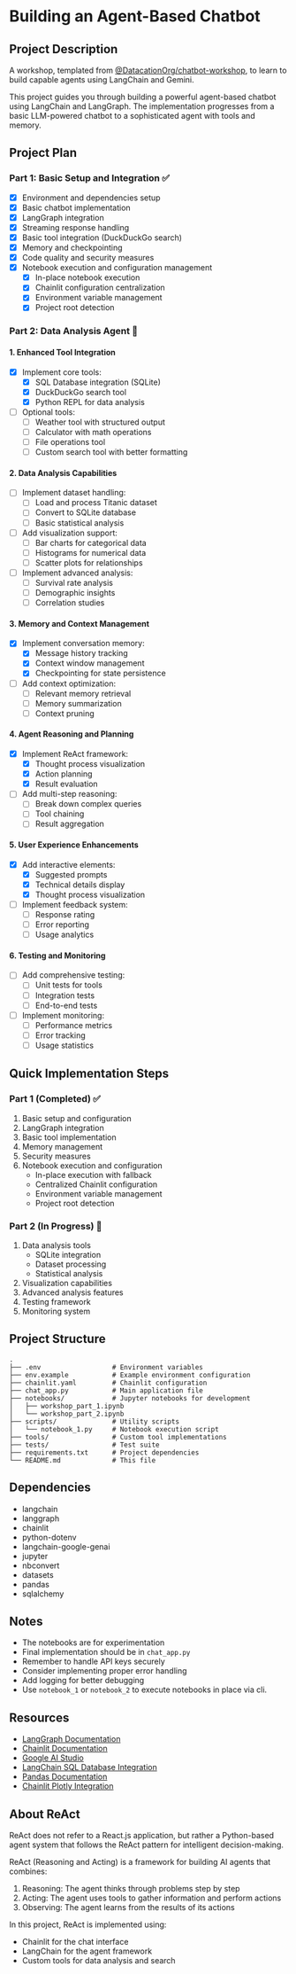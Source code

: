 # Building an Agent-Based Chatbot

## Project Description

A workshop, templated from [@DatacationOrg/chatbot-workshop](https://github.com/DatacationOrg/chatbot-workshop),
to learn to build capable agents using LangChain and Gemini.

This project guides you through building a powerful agent-based chatbot using LangChain and LangGraph.
The implementation progresses from a basic LLM-powered chatbot to a sophisticated agent with tools and memory.

## Project Plan

### Part 1: Basic Setup and Integration ✅

- [x] Environment and dependencies setup
- [x] Basic chatbot implementation
- [x] LangGraph integration
- [x] Streaming response handling
- [x] Basic tool integration (DuckDuckGo search)
- [x] Memory and checkpointing
- [x] Code quality and security measures
- [x] Notebook execution and configuration management
  - [x] In-place notebook execution
  - [x] Chainlit configuration centralization
  - [x] Environment variable management
  - [x] Project root detection

### Part 2: Data Analysis Agent 🚀

#### 1. Enhanced Tool Integration

- [x] Implement core tools:
  - [x] SQL Database integration (SQLite)
  - [x] DuckDuckGo search tool
  - [x] Python REPL for data analysis
- [ ] Optional tools:
  - [ ] Weather tool with structured output
  - [ ] Calculator with math operations
  - [ ] File operations tool
  - [ ] Custom search tool with better formatting

#### 2. Data Analysis Capabilities

- [ ] Implement dataset handling:
  - [ ] Load and process Titanic dataset
  - [ ] Convert to SQLite database
  - [ ] Basic statistical analysis
- [ ] Add visualization support:
  - [ ] Bar charts for categorical data
  - [ ] Histograms for numerical data
  - [ ] Scatter plots for relationships
- [ ] Implement advanced analysis:
  - [ ] Survival rate analysis
  - [ ] Demographic insights
  - [ ] Correlation studies

#### 3. Memory and Context Management

- [x] Implement conversation memory:
  - [x] Message history tracking
  - [x] Context window management
  - [x] Checkpointing for state persistence
- [ ] Add context optimization:
  - [ ] Relevant memory retrieval
  - [ ] Memory summarization
  - [ ] Context pruning

#### 4. Agent Reasoning and Planning

- [x] Implement ReAct framework:
  - [x] Thought process visualization
  - [x] Action planning
  - [x] Result evaluation
- [ ] Add multi-step reasoning:
  - [ ] Break down complex queries
  - [ ] Tool chaining
  - [ ] Result aggregation

#### 5. User Experience Enhancements

- [x] Add interactive elements:
  - [x] Suggested prompts
  - [x] Technical details display
  - [x] Thought process visualization
- [ ] Implement feedback system:
  - [ ] Response rating
  - [ ] Error reporting
  - [ ] Usage analytics

#### 6. Testing and Monitoring

- [ ] Add comprehensive testing:
  - [ ] Unit tests for tools
  - [ ] Integration tests
  - [ ] End-to-end tests
- [ ] Implement monitoring:
  - [ ] Performance metrics
  - [ ] Error tracking
  - [ ] Usage statistics

## Quick Implementation Steps

### Part 1 (Completed) ✅

1. Basic setup and configuration
2. LangGraph integration
3. Basic tool implementation
4. Memory management
5. Security measures
6. Notebook execution and configuration
   - In-place execution with fallback
   - Centralized Chainlit configuration
   - Environment variable management
   - Project root detection

### Part 2 (In Progress) 🚀

1. Data analysis tools
   - SQLite integration
   - Dataset processing
   - Statistical analysis
2. Visualization capabilities
3. Advanced analysis features
4. Testing framework
5. Monitoring system

## Project Structure

```text
.
├── .env                  # Environment variables
├── env.example           # Example environment configuration
├── chainlit.yaml         # Chainlit configuration
├── chat_app.py           # Main application file
├── notebooks/            # Jupyter notebooks for development
│   ├── workshop_part_1.ipynb
│   └── workshop_part_2.ipynb
├── scripts/              # Utility scripts
│   └── notebook_1.py     # Notebook execution script
├── tools/                # Custom tool implementations
├── tests/                # Test suite
├── requirements.txt      # Project dependencies
└── README.md             # This file
```

## Dependencies

- langchain
- langgraph
- chainlit
- python-dotenv
- langchain-google-genai
- jupyter
- nbconvert
- datasets
- pandas
- sqlalchemy

## Notes

- The notebooks are for experimentation
- Final implementation should be in `chat_app.py`
- Remember to handle API keys securely
- Consider implementing proper error handling
- Add logging for better debugging
- Use `notebook_1` or `notebook_2` to execute notebooks in place via cli.

## Resources

- [LangGraph Documentation](https://langchain-ai.github.io/langgraph/)
- [Chainlit Documentation](https://docs.chainlit.io/)
- [Google AI Studio](https://aistudio.google.com/app/apikey)
- [LangChain SQL Database Integration](https://python.langchain.com/docs/integrations/tools/sql_database/)
- [Pandas Documentation](https://pandas.pydata.org/docs/)
- [Chainlit Plotly Integration](https://docs.chainlit.io/api-reference/elements/plotly)

## About ReAct

ReAct does not refer to a React.js application, but rather a Python-based agent system that follows the ReAct pattern for
intelligent decision-making.

ReAct (Reasoning and Acting) is a framework for building AI agents that combines:

1. Reasoning: The agent thinks through problems step by step
2. Acting: The agent uses tools to gather information and perform actions
3. Observing: The agent learns from the results of its actions

In this project, ReAct is implemented using:

- Chainlit for the chat interface
- LangChain for the agent framework
- Custom tools for data analysis and search
